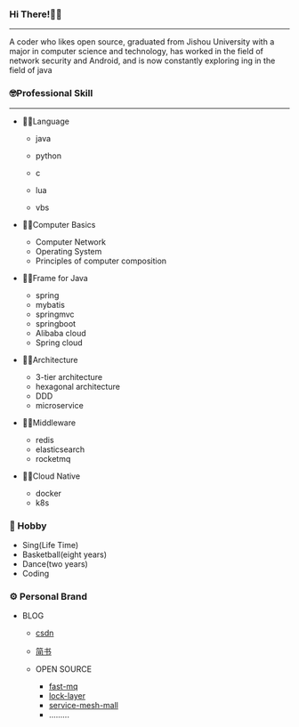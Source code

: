 ### Hi There!👋🏼

------

A coder who likes open source, graduated from Jishou University with a major in computer science and technology, has worked in the field of network security and Android, and is now constantly exploring ing in the field of java

### 🤓Professional Skill

------

- 🧎‍♂️Language

  - java

  - python

  - c

  - lua

  - vbs

- 👨‍🦯Computer Basics
  - Computer Network
  - Operating System
  - Principles of computer composition
- 🚶‍♂️Frame for Java
  - spring
  - mybatis
  - springmvc
  - springboot
  - Alibaba cloud
  - Spring cloud
- 👨‍🦼Architecture
  - 3-tier architecture
  - hexagonal architecture
  - DDD
  - microservice
- 🏃‍♀️Middleware
  - redis
  - elasticsearch
  - rocketmq
- 👩‍🦽Cloud Native
  - docker
  - k8s

### 🌟 Hobby

- Sing(Life Time)
- Basketball(eight years)
- Dance(two years)
- Coding

### ⚙️ Personal Brand

- BLOG
  - [csdn ](https://blog.csdn.net/a_ittle_pan?spm=1011.2415.3001.5343)
  - [简书 ](https://www.jianshu.com/u/941b7a4a3935)


  - OPEN SOURCE
    - [fast-mq](https://github.com/DisasterCamp/fast-mq)
    - [lock-layer](https://github.com/DisasterCamp/lock-layer)
    - [service-mesh-mall](https://gitee.com/disaster_-camp/service-mesh-mall)
    - .........



